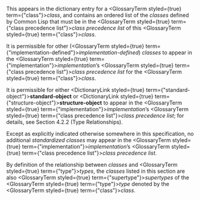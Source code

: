  



This appears in the dictionary entry for a <GlossaryTerm styled={true} term={"class"}><i>class</i></GlossaryTerm>, and contains an ordered list of the *classes* defined by Common Lisp that must be in the <GlossaryTerm styled={true} term={"class precedence list"}><i>class precedence list</i></GlossaryTerm> of this <GlossaryTerm styled={true} term={"class"}><i>class</i></GlossaryTerm>. 



It is permissible for other (<GlossaryTerm styled={true} term={"implementation-defined"}><i>implementation-defined</i></GlossaryTerm>) *classes* to appear in the <GlossaryTerm styled={true} term={"implementation"}><i>implementation</i></GlossaryTerm>’s <GlossaryTerm styled={true} term={"class precedence list"}><i>class precedence list</i></GlossaryTerm> for the <GlossaryTerm styled={true} term={"class"}><i>class</i></GlossaryTerm>. 



It is permissible for either <DictionaryLink styled={true} term={"standard-object"}><b>standard-object</b></DictionaryLink> or <DictionaryLink styled={true} term={"structure-object"}><b>structure-object</b></DictionaryLink> to appear in the <GlossaryTerm styled={true} term={"implementation"}><i>implementation</i></GlossaryTerm>’s <GlossaryTerm styled={true} term={"class precedence list"}><i>class precedence list</i></GlossaryTerm>; for details, see Section 4.2.2 (Type Relationships). 



Except as explicitly indicated otherwise somewhere in this specification, no additional *standardized classes* may appear in the <GlossaryTerm styled={true} term={"implementation"}><i>implementation</i></GlossaryTerm>’s <GlossaryTerm styled={true} term={"class precedence list"}><i>class precedence list</i></GlossaryTerm>. 



By definition of the relationship between *classes* and <GlossaryTerm styled={true} term={"type"}><i>types</i></GlossaryTerm>, the *classes* listed in this section are also <GlossaryTerm styled={true} term={"supertype"}><i>supertypes</i></GlossaryTerm> of the <GlossaryTerm styled={true} term={"type"}><i>type</i></GlossaryTerm> denoted by the <GlossaryTerm styled={true} term={"class"}><i>class</i></GlossaryTerm>. 



